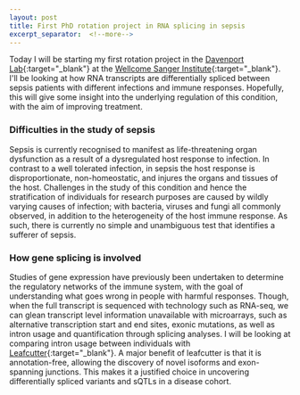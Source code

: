```yaml
---
layout: post
title: First PhD rotation project in RNA splicing in sepsis
excerpt_separator:  <!--more-->
---
```


Today I will be starting my first rotation project in the [Davenport Lab](http://davenportlab.com/){:target="_blank"} at the [Wellcome Sanger Institute](https://www.sanger.ac.uk/){:target="_blank"}. I'll be looking at how RNA transcripts are differentially spliced between sepsis patients with different infections and immune responses. Hopefully, this will give some insight into the underlying regulation of this condition, with the aim of improving treatment.


### Difficulties in the study of sepsis

Sepsis is currently recognised to manifest as life-threatening organ dysfunction as a result of
a dysregulated host response to infection. In contrast to a well tolerated infection, in sepsis the host response is disproportionate, non-homeostatic, and injures the organs and tissues of the host.  Challenges in the study of this condition and hence the stratification of individuals for research purposes are caused by wildly varying causes of infection; with bacteria, viruses and fungi all commonly observed, in addition to the heterogeneity of the host immune response. As such, there is currently no simple and unambiguous test that identifies a sufferer of sepsis.

### How gene splicing is involved

Studies of gene expression have previously been undertaken to determine the regulatory networks of the immune system, with the goal of understanding what goes wrong in people with harmful responses. Though, when the full transcript is sequenced with technology such as RNA-seq, we can glean transcript level information unavailable with microarrays, such as alternative transcription start and end sites, exonic mutations, as well as intron usage and quantification through splicing analyses. I will be looking at comparing intron usage between individuals with [Leafcutter](https://davidaknowles.github.io/leafcutter/){:target="_blank"}. A major benefit of leafcutter is that it is annotation-free, allowing the discovery of novel isoforms and exon-spanning junctions. This makes it a justified choice in uncovering differentially spliced variants and sQTLs in a disease cohort.
